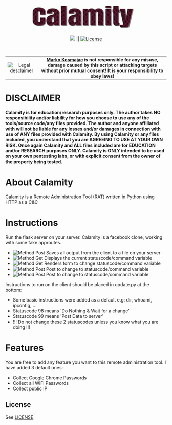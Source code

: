 <p align="center"><img src="https://github.com/MarkoKosmajac/Calamity/blob/main/images/calamity.gif" alt="Calamity" width="350" height="80" style="border-radius: 2px;"></p>

<p align="center">
<a href="#"><img src="https://img.shields.io/badge/Python-blue?label=Made%20With&style=flat-square%22%20alt=%22C#%20Language"></a> ||
<a href="#"><img src="https://img.shields.io/badge/License-MIT-brightgreen?&style=flat-square" alt="License"></a>
</p>
<br>

<table border="0" cellpadding="2" cellspacing="2" width="100%">
  <tr>
    <td align="center"><img title="Legal desclaimer" src="https://imgur.com/7OzJEBI.png"></td>
     <td align="center"> <b><a href="https://github.com/MarkoKosmajac/">Marko Kosmajac</a> is not responsible for any misuse, damage caused by this script or attacking targets without prior mutual consent! It is your responsibility to obey laws!</b>
    </td>
  </tr>
</table>

# DISCLAIMER
**Calamity is for education/research purposes only. The author takes NO responsibility and/or liability for how you choose to use any of the tools/source code/any files provided.
 The author and anyone affiliated with will not be liable for any losses and/or damages in connection with use of ANY files provided with Calamity.
 By using Calamity or any files included, you understand that you are AGREEING TO USE AT YOUR OWN RISK. Once again Calamity and ALL files included are for EDUCATION and/or RESEARCH purposes ONLY.
 Calamity is ONLY intended to be used on your own pentesting labs, or with explicit consent from the owner of the property being tested.** 


# About Calamity
Calamity is a Remote Administration Tool (RAT) written in Python using HTTP as a C&amp;C

# Instructions
Run the flask server on your server.
Calamity is a facebook clone, working with some fake approutes.
 - <img src="https://img.shields.io/badge/POST-/facebook-lightblue?&style=flat-square" alt="Method Post"> Saves all output from the client to a file on your server
 - <img src="https://img.shields.io/badge/GET-/facebookfriends-red?&style=flat-square" alt="Method Get"> Displays the current statuscode/command variable
 - <img src="https://img.shields.io/badge/GET-/changeFacebookFriends-red?&style=flat-square" alt="Method Get"> Renders form to change statuscode/command variable
 - <img src="https://img.shields.io/badge/POST-/FacebookAddStatusFriend-lightblue?&style=flat-square" alt="Method Post"> Post to change to statuscode/command variable
 - <img src="https://img.shields.io/badge/POST-/FacebookAddStatus-lightblue?&style=flat-square" alt="Method Post"> Post to change to statuscode/command variable

Instructions to run on the client should be placed in update.py at the bottom:
 - Some basic instructions were added as a default e.g: dir, whoami, ipconfig, ...
 - Statuscode 98 means 'Do Nothing & Wait for a change'
 - Statuscode 99 means 'Post Data to server'
 - !!! Do not change these 2 statuscodes unless you know what you are doing !!!

# Features
You are free to add any feature you want to this remote administration tool.
I have added 3 default ones:
 - Collect Google Chrome Passwords
 - Collect all WiFi Passwords
 - Collect public IP

## License

See [LICENSE](/LICENSE)
